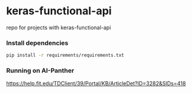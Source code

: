 # keras-functional-api
repo for projects with keras-functional-api

### Install dependencies
```bash
pip install -r requirements/requirements.txt
```

### Running on AI-Panther
https://help.fit.edu/TDClient/39/Portal/KB/ArticleDet?ID=3282&SIDs=418